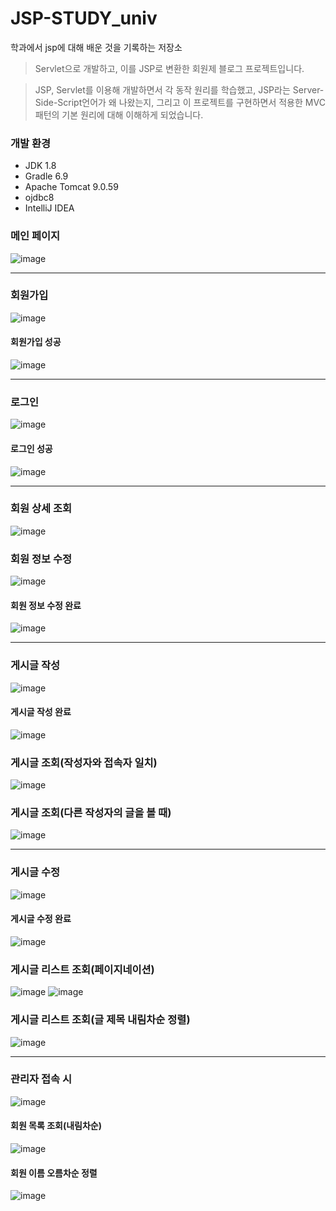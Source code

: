 # JSP-STUDY_univ
학과에서 jsp에 대해 배운 것을 기록하는 저장소

> Servlet으로 개발하고, 이를 JSP로 변환한 회원제 블로그 프로젝트입니다.

> JSP, Servlet를 이용해 개발하면서 각 동작 원리를 학습했고, JSP라는 Server-Side-Script언어가 왜 나왔는지, 
그리고 이 프로젝트를 구현하면서 적용한 MVC패턴의 기본 원리에 대해 이해하게 되었습니다.

### 개발 환경
 - JDK 1.8
 - Gradle 6.9
 - Apache Tomcat 9.0.59
 - ojdbc8
 - IntelliJ IDEA
 
 



### 메인 페이지
![image](https://user-images.githubusercontent.com/77195486/197342889-5217c834-e888-4e00-9172-d7d17bb160d5.png)

--- 
### 회원가입
![image](https://user-images.githubusercontent.com/77195486/197343338-b2bffe51-05fe-4657-94cf-eafc37527651.png)
#### 회원가입 성공
![image](https://user-images.githubusercontent.com/77195486/197345529-e09d4bc3-75c9-4b20-a185-644ee05aeeb7.png)

---
### 로그인
![image](https://user-images.githubusercontent.com/77195486/197345603-86648309-9029-4ea0-84cb-b30246fc6ebd.png)
#### 로그인 성공
![image](https://user-images.githubusercontent.com/77195486/197345697-70fb7712-0cb0-43ae-b7af-5391d0df9584.png)

---
### 회원 상세 조회
![image](https://user-images.githubusercontent.com/77195486/197347015-f9ca38b0-007f-4cf2-b89e-c46a9d37a9eb.png)
### 회원 정보 수정
![image](https://user-images.githubusercontent.com/77195486/197347061-5cd3937a-a7a3-4697-99a9-dbc3a70fa73c.png)
#### 회원 정보 수정 완료
![image](https://user-images.githubusercontent.com/77195486/197347080-b1efb484-4441-427a-af4d-676d2b2a61c2.png)


---
### 게시글 작성
![image](https://user-images.githubusercontent.com/77195486/197346302-3928ed7b-1680-40a8-a3e3-09c75c807938.png)
#### 게시글 작성 완료
![image](https://user-images.githubusercontent.com/77195486/197346509-0bc6ccd7-c3e8-434e-9744-e58a9f11f606.png)

### 게시글 조회(작성자와 접속자 일치)
![image](https://user-images.githubusercontent.com/77195486/197346600-026bf29a-6cf8-44eb-bbca-0011eec5d401.png)

### 게시글 조회(다른 작성자의 글을 볼 때)
![image](https://user-images.githubusercontent.com/77195486/197347129-65de4ae3-a9a7-4a2b-a87c-f32a864d97c7.png)

---
### 게시글 수정
![image](https://user-images.githubusercontent.com/77195486/197346658-10f29fff-e81d-4620-b2f9-2f90ac8a550c.png)
#### 게시글 수정 완료
![image](https://user-images.githubusercontent.com/77195486/197346860-2e79fa1e-972f-419e-b29b-4e96dcd7cfc5.png)

### 게시글 리스트 조회(페이지네이션)
![image](https://user-images.githubusercontent.com/77195486/197346953-3e0ee3b7-045c-421c-aacc-eaddcb69c771.png)
![image](https://user-images.githubusercontent.com/77195486/197346967-74db0156-9535-4655-a964-da9c8bea1d0b.png)

### 게시글 리스트 조회(글 제목 내림차순 정렬)
![image](https://user-images.githubusercontent.com/77195486/197346993-cf49d73c-1474-4a01-9350-915fd31b70bb.png)


---
### 관리자 접속 시
![image](https://user-images.githubusercontent.com/77195486/197347297-0bf8b8bd-0d6b-4a2a-b287-b6161459d68e.png)
#### 회원 목록 조회(내림차순)
![image](https://user-images.githubusercontent.com/77195486/197347440-a8fbb155-1037-4e51-bd50-7f684ebaa77e.png)

#### 회원 이름 오름차순 정렬
![image](https://user-images.githubusercontent.com/77195486/197347433-2aa3898c-c529-4cc6-a48e-cd13ad7a557a.png)
